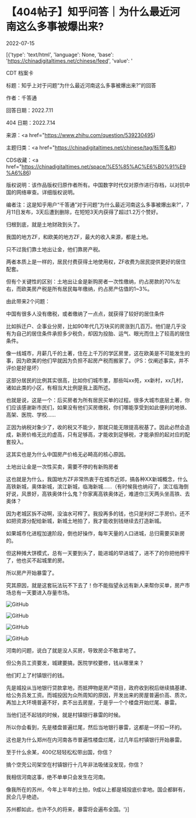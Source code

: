 # 【404帖子】知乎问答｜为什么最近河南这么多事被爆出来?

2022-07-15

[{'type': 'text/html', 'language': None, 'base': 'https://chinadigitaltimes.net/chinese/feed', 'value': '

CDT 档案卡

标题：知乎上对于问题“为什么最近河南这么多事被爆出来?”的回答

作者：千答通

回答日期：2022.7.11

404 日期：2022.7.14

来源：<a href="https://www.zhihu.com/question/539230495)

主题归类：<a href="https://chinadigitaltimes.net/chinese/tag/标签名称)

CDS收藏：<a href="https://chinadigitaltimes.net/space/%E5%85%AC%E6%B0%91%E9%A6%86)

版权说明：该作品版权归原作者所有。中国数字时代仅对原作进行存档，以对抗中国的网络审查。详细版权说明。







编者注：这是知乎用户“千答通”对于问题“为什么最近河南这么多事被爆出来?”，7月11日发布，3天后遭到删除，在短短3天内获得了超过1.2万个赞好。



归根到底，就是土地财政到头了。

我国的地方ZF，和欧美的地方ZF，最大的收入来源，都是土地。

只不过我们靠土地出让金，他们靠房产税。

两者本质上是一样的，居民付费获得土地使用权，ZF收费为居民提供更好的居住配套。

但有个关键性的区别：土地出让金是新购房者一次性缴纳，约占房款的70%左右，而欧美房产税是所有居民每年缴纳，约占房产估值的1~3%。

由此带来2个问题：

中国有很多人没有缴税，或者缴纳了一点点，就获得了较好的居住条件

比如拆迁户、企事业分房，比如90年代几万块买的房涨到几百万。他们是几乎没有为自己的居住条件承担多少税负，却因为投胎、运气、眼光而住上了较高的居住条件。

像一线城市，月薪几千的土著，住在上千万的学区房里，这在欧美是不可能发生的事，因为欧美的他们早就因为负担不起房产税而搬家了。（PS：仅阐述事实，并不评价是好是坏）

这部分居民的比例其实很高，比如你们城市里，那些叫xx苑，xx新村，xx几村，诸如此类的小区，有相当大比例是我上面所述。

也就是说，这是一个：后买房者为所有居民买单的过程。很多大城市底层土著，你们应该感谢新市民们，如果没有他们买房缴税，你们哪能享受到如此便利的地铁、高架、医院、学校……

正因为纳税对象少了，收的税又不能少，那就只能无限提高税基了。因此必然会造成，新房价格无比的虚高，只有足够高，才能收到足够税，才能承担的起对应的配套投入。

这其实也是为什么中国房产价格无必畸高的核心原因。

土地出让金是一次性买卖，需要不停的有新购房者

这也就是为什么，我国地方ZF非常热衷于在城市近郊，搞各种XX新城概念，什么高铁新城，奥体新城，滨江新城，临海新城……（有时候我也纳闷了，滨江临海倒好说，风景好，高铁奥体什么鬼？你家离高铁奥体近，难道你三天两头坐高铁、去奥体？

因为老城区拆不动啊，没油水可榨了。我投再多的钱，也只是利好二手房价。还不如把资源分配给新城，新城土地拍了，我才能收到钱继续去打造新城。

如果城市化进程加速阶段，倒也好操作，每年天量的人口进城，总归需要买新房的。

但这种摊大饼模式，总有一天要到头了，能进城的早进城了，进不了的你把他榨干了，他也买不起城里的房。

所以房产开始暴雷了。

究其原因，就是这套玩法玩不下去了！你不能指望永远有新人来帮你买单，房产市场总有一天要进入存量市场。

![GitHub](https://chinadigitaltimes.net/chinese/files/2022/07/post-684313-62d025079221d.)

![GitHub](https://chinadigitaltimes.net/chinese/files/2022/07/post-684313-62d02509d6756.)

![GitHub](https://chinadigitaltimes.net/chinese/files/2022/07/post-684313-62d0250a45627.)

![GitHub](https://chinadigitaltimes.net/chinese/files/2022/07/post-684313-62d0250a5cdfe.)

河南的问题，说白了就是没人买房，导致房企不敢拿地了。

但公务员工资要发，城建要搞，医院学校要修，钱从哪里来？

他们盯上了村镇银行的钱。

先是城投从当地银行贷款拿地，而抵押物是房产项目，政府收到税后继续搞基建、给公务员发工资。而城投因为众所周知的原因，开发出来的房屋普遍价高、质次，再加上大环境普遍不好，卖不出去房屋，于是乎一个个楼盘开始烂尾、暴雷。

当他们还不起钱的时候，就是村镇银行暴雷的时候。

所以你会看到，先是楼盘普遍烂尾，然后当地银行暴雷，这都是一环扣一环的。

这也是为什么郑州在内河南各市普遍性楼盘烂尾，过几年后村镇银行开始暴雷。

至于什么余某，400亿轻轻松松带出国，你信？

搞个空壳公司架空在村镇银行十几年非法吸储没发现，你信？

我相信河南这事，绝不单单只会发生在河南。

像我所在的苏州，今年上半年的土拍，9成以上都是城投底价拿地。国企都鲜有，民企几乎绝迹。

苏州都如此，也许不久的将来，暴雷将会遍布全国。'}]